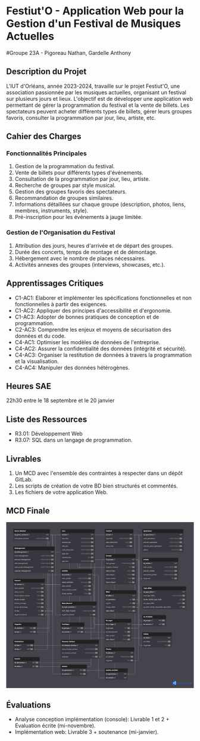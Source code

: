 # Festiut'O - Application Web pour la Gestion d'un Festival de Musiques Actuelles

#Groupe 23A - Pigoreau Nathan, Gardelle Anthony

## Description du Projet

L'IUT d'Orléans, année 2023-2024, travaille sur le projet Festiut'O, une association passionnée par les musiques actuelles, organisant un festival sur plusieurs jours et lieux. L'objectif est de développer une application web permettant de gérer la programmation du festival et la vente de billets. Les spectateurs peuvent acheter différents types de billets, gérer leurs groupes favoris, consulter la programmation par jour, lieu, artiste, etc.

## Cahier des Charges

### Fonctionnalités Principales

1. Gestion de la programmation du festival.
2. Vente de billets pour différents types d'événements.
3. Consultation de la programmation par jour, lieu, artiste.
4. Recherche de groupes par style musical.
5. Gestion des groupes favoris des spectateurs.
6. Recommandation de groupes similaires.
7. Informations détaillées sur chaque groupe (description, photos, liens, membres, instruments, style).
8. Pré-inscription pour les événements à jauge limitée.

### Gestion de l'Organisation du Festival

1. Attribution des jours, heures d'arrivée et de départ des groupes.
2. Durée des concerts, temps de montage et de démontage.
3. Hébergement avec le nombre de places nécessaires.
4. Activités annexes des groupes (interviews, showcases, etc.).

## Apprentissages Critiques

- C1-AC1: Elaborer et implémenter les spécifications fonctionnelles et non fonctionnelles à partir des exigences.
- C1-AC2: Appliquer des principes d'accessibilité et d'ergonomie.
- C1-AC3: Adopter de bonnes pratiques de conception et de programmation.
- C2-AC3: Comprendre les enjeux et moyens de sécurisation des données et du code.
- C4-AC1: Optimiser les modèles de données de l'entreprise.
- C4-AC2: Assurer la confidentialité des données (intégrité et sécurité).
- C4-AC3: Organiser la restitution de données à travers la programmation et la visualisation.
- C4-AC4: Manipuler des données hétérogènes.

## Heures SAE

22h30 entre le 18 septembre et le 20 janvier

## Liste des Ressources

- R3.01: Développement Web
- R3.07: SQL dans un langage de programmation.

## Livrables

1. Un MCD avec l'ensemble des contraintes à respecter dans un dépôt GitLab.
2. Les scripts de création de votre BD bien structurés et commentés.
3. Les fichiers de votre application Web.

## MCD Finale
![Une image de notre MCD](./img/mcd_finale.png)

## Évaluations

- Analyse conception implémentation (console): Livrable 1 et 2 + Evaluation écrite (mi-novembre).
- Implémentation web: Livrable 3 + soutenance (mi-janvier).
